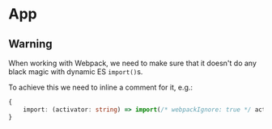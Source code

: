 # App

## Warning

When working with Webpack, we need to make sure that it doesn't do any black magic with dynamic ES `import()`s.

To achieve this we need to inline a comment for it, e.g.:

```typescript
{
    import: (activator: string) => import(/* webpackIgnore: true */ activator),
}
```
